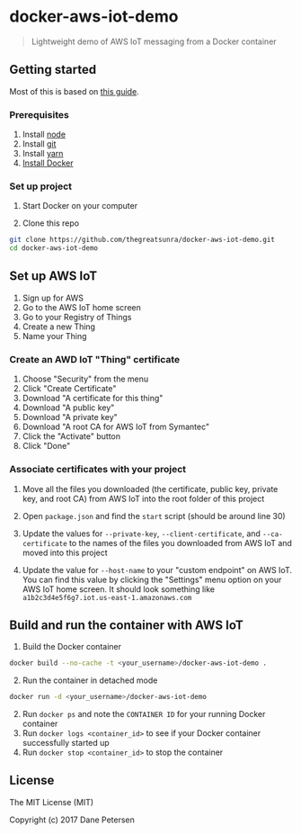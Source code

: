 # docker-aws-iot-demo

> Lightweight demo of AWS IoT messaging from a Docker container

## Getting started

Most of this is based on [this guide](https://nodejs.org/en/docs/guides/nodejs-docker-webapp/).

### Prerequisites

1) Install [node](https://nodejs.org/en/)
2) Install [git](https://git-scm.com/downloads)
3) Install [yarn](https://yarnpkg.com/lang/en/docs/install/)
4) [Install Docker](https://store.docker.com/search?type=edition&offering=community)

### Set up project

1) Start Docker on your computer

2) Clone this repo
```bash
git clone https://github.com/thegreatsunra/docker-aws-iot-demo.git
cd docker-aws-iot-demo
```

## Set up AWS IoT

1) Sign up for AWS
2) Go to the AWS IoT home screen
3) Go to your Registry of Things
4) Create a new Thing
5) Name your Thing

### Create an AWD IoT "Thing" certificate

1) Choose "Security" from the menu
2) Click "Create Certificate"
3) Download "A certificate for this thing"
4) Download "A public key"
5) Download "A private key"
6) Download "A root CA for AWS IoT from Symantec"
7) Click the "Activate" button
8) Click "Done"

### Associate certificates with your project

1) Move all the files you downloaded (the certificate, public key, private key, and root CA) from AWS IoT into the root folder of this project

2) Open `package.json` and find the `start` script (should be around line 30)

3) Update the values for `--private-key`, `--client-certificate`, and `--ca-certificate` to the names of the files you downloaded from AWS IoT and moved into this project

4) Update the value for `--host-name` to your "custom endpoint" on AWS IoT. You can find this value by clicking the "Settings" menu option on your AWS IoT home screen. It should look something like `a1b2c3d4e5f6g7.iot.us-east-1.amazonaws.com`

## Build and run the container with AWS IoT

1) Build the Docker container
```bash
docker build --no-cache -t <your_username>/docker-aws-iot-demo .
```

2) Run the container in detached mode
```bash
docker run -d <your_username>/docker-aws-iot-demo
```

2) Run `docker ps` and note the `CONTAINER ID` for your running Docker container
3) Run `docker logs <container_id>` to see if your Docker container successfully started up
4) Run `docker stop <container_id>` to stop the container

## License

The MIT License (MIT)

Copyright (c) 2017 Dane Petersen

